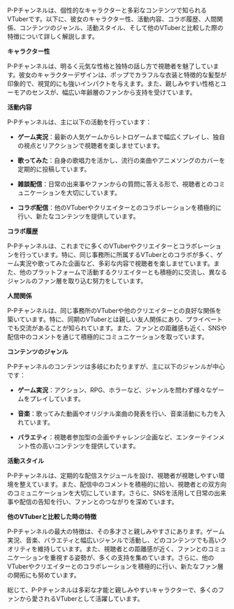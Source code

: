 P-Pチャンネルは、個性的なキャラクターと多彩なコンテンツで知られるVTuberです。以下に、彼女のキャラクター性、活動内容、コラボ履歴、人間関係、コンテンツのジャンル、活動スタイル、そして他のVTuberと比較した際の特徴について詳しく解説します。

**キャラクター性**

P-Pチャンネルは、明るく元気な性格と独特の話し方で視聴者を魅了しています。彼女のキャラクターデザインは、ポップでカラフルな衣装と特徴的な髪型が印象的で、視覚的にも強いインパクトを与えます。また、親しみやすい性格とユーモアのセンスが、幅広い年齢層のファンから支持を受けています。

**活動内容**

P-Pチャンネルは、主に以下の活動を行っています：

- **ゲーム実況**：最新の人気ゲームからレトロゲームまで幅広くプレイし、独自の視点とリアクションで視聴者を楽しませています。

- **歌ってみた**：自身の歌唱力を活かし、流行の楽曲やアニメソングのカバーを定期的に投稿しています。

- **雑談配信**：日常の出来事やファンからの質問に答える形で、視聴者とのコミュニケーションを大切にしています。

- **コラボ配信**：他のVTuberやクリエイターとのコラボレーションを積極的に行い、新たなコンテンツを提供しています。

**コラボ履歴**

P-Pチャンネルは、これまでに多くのVTuberやクリエイターとコラボレーションを行っています。特に、同じ事務所に所属するVTuberとのコラボが多く、ゲーム実況や歌ってみた企画など、多彩な内容で視聴者を楽しませています。また、他のプラットフォームで活動するクリエイターとも積極的に交流し、異なるジャンルのファン層を取り込む努力をしています。

**人間関係**

P-Pチャンネルは、同じ事務所のVTuberや他のクリエイターとの良好な関係を築いています。特に、同期のVTuberとは親しい友人関係にあり、プライベートでも交流があることが知られています。また、ファンとの距離感も近く、SNSや配信中のコメントを通じて積極的にコミュニケーションを取っています。

**コンテンツのジャンル**

P-Pチャンネルのコンテンツは多岐にわたりますが、主に以下のジャンルが中心です：

- **ゲーム実況**：アクション、RPG、ホラーなど、ジャンルを問わず様々なゲームをプレイしています。

- **音楽**：歌ってみた動画やオリジナル楽曲の発表を行い、音楽活動にも力を入れています。

- **バラエティ**：視聴者参加型の企画やチャレンジ企画など、エンターテインメント性の高いコンテンツを提供しています。

**活動スタイル**

P-Pチャンネルは、定期的な配信スケジュールを設け、視聴者が視聴しやすい環境を整えています。また、配信中のコメントを積極的に拾い、視聴者との双方向のコミュニケーションを大切にしています。さらに、SNSを活用して日常の出来事や配信の告知を行い、ファンとのつながりを深めています。

**他のVTuberと比較した時の特徴**

P-Pチャンネルの最大の特徴は、その多才さと親しみやすさにあります。ゲーム実況、音楽、バラエティと幅広いジャンルで活動し、どのコンテンツでも高いクオリティを維持しています。また、視聴者との距離感が近く、ファンとのコミュニケーションを重視する姿勢が、多くの支持を集めています。さらに、他のVTuberやクリエイターとのコラボレーションを積極的に行い、新たなファン層の開拓にも努めています。

総じて、P-Pチャンネルは多彩な才能と親しみやすいキャラクターで、多くのファンから愛されるVTuberとして活躍しています。 